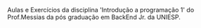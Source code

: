 Aulas e Exercícios da disciplina 'Introdução a programação 1' do Prof.Messias da pós graduação em BackEnd Jr. da UNIESP.

